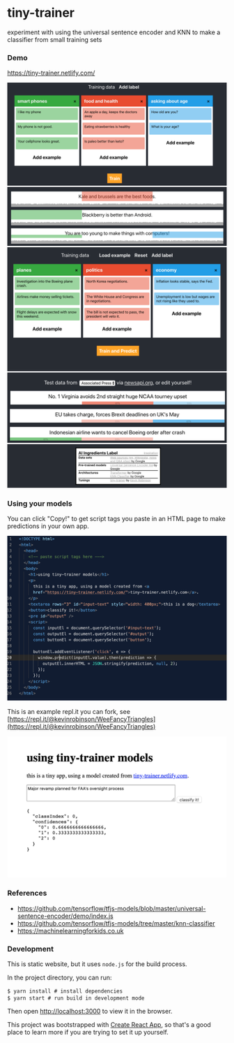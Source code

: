 # tiny-trainer
experiment with using the universal sentence encoder and KNN to make a classifier from small training sets

### Demo
https://tiny-trainer.netlify.com/

![dataset](docs/dataset.png)
![results](docs/results.png)
![t](docs/t.png)
![q](docs/q.png)
![ingredients](docs/ingredients.png)

### Using your models
You can click "Copy!" to get script tags you paste in an HTML page to make predictions in your own app.

![repl](docs/repl.png)

This is an example repl.it you can fork, see [https://repl.it/@kevinrobinson/WeeFancyTriangles](https://repl.it/@kevinrobinson/WeeFancyTriangles)

![own-app](docs/own-app.png)


### References
- https://github.com/tensorflow/tfjs-models/blob/master/universal-sentence-encoder/demo/index.js
- https://github.com/tensorflow/tfjs-models/tree/master/knn-classifier
- https://machinelearningforkids.co.uk

### Development
This is static website, but it uses `node.js` for the build process.

In the project directory, you can run:

```
$ yarn install # install dependencies
$ yarn start # run build in development mode
```

Then open [http://localhost:3000](http://localhost:3000) to view it in the browser.

This project was bootstrapped with [Create React App](https://github.com/facebook/create-react-app), so that's a good place to learn more if you are trying to set it up yourself.